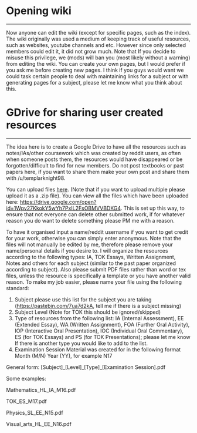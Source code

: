 # Opening wiki
---

Now anyone can edit the wiki (except for specific pages, such as the index). The wiki originally was used a medium of keeping track of useful resources, such as websites, youtube channels and etc. However since only selected members could edit it, it did not grow much. Note that If you decide to misuse this privilege, we (mods) will ban you (most likely without a warning) from editing the wiki. You can create your own pages, but I would prefer if you ask me before creating new pages. I think if you guys would want we could task certain people to deal with maintaining links for a subject or with generating pages for a subject, please let me know what you think about this.

# GDrive for sharing user created resources
---

The idea here is to create a Google Drive to have all the resources such as notes/IAs/other coursework which was created by reddit users, as often when someone posts them, the resources would have disappeared or be forgotten/difficult to find for new members. Do not post textbooks or past papers here, if you want to share them make your own post and share them with /u/templarknight98.

You can upload files [here](https://script.google.com/macros/s/AKfycbwBB90XpWughsL9ApqkyJqctJ-CHCj5yofUQB2UXAhK9taOo40/exec). (Note that if you want to upload multiple please upload it as a .zip file). You can view all the files which have been uploaded here: https://drive.google.com/open?id=1Wpv27KkokY5wYh7PxIL2FsOBMVVBDKG4. This is set up this way, to ensure that not everyone can delete other submitted work, if for whatever reason you do want to delete something please PM me with a reason. 

To have it organised input a name/reddit username if you want to get credit for your work, otherwise you can simply enter anonymous. Note that the files will not manually be edited by me, therefore please remove your name/personal details if you desire to. I will organize the resources according to the following types: IA, TOK Essays, Written Assignment, Notes and others for each subject (similar to the past paper organized according to subject). Also please submit PDF files rather than word or tex files, unless the resource is specifically a template or you have another valid reason. To make my job easier, please name your file using the following standard:

1.  Subject please use this list for the subject you are taking (https://pastebin.com/7ua7d2kA, tell me if there is a subject missing)
1.  Subject Level (Note for TOK this should be ignored/skipped)
1.  Type of resources from the following list: IA (Internal Assessment), EE (Extended Essay), WA (Written Assignment), FOA (Further Oral Activity), IOP (Interactive Oral Presentation), IOC (Individual Oral Commentary), ES (for TOK Essays) and PS (for TOK Presentations); please let me know If there is another type you would like to add to the list.
1.  Examination Session Material was created for in the following format Month (M/N) Year (YY), for example N17

General form: [Subject]\_[Level]\_[Type]\_[Examination Session].pdf

Some examples: 

Mathematics_HL_IA_M16.pdf

TOK_ES_M17.pdf

Physics_SL_EE_N15.pdf

Visual_arts_HL_EE_N16.pdf

